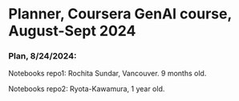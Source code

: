 # Planner, Coursera GenAI course, August-Sept 2024  

### Plan, 8/24/2024:  

Notebooks repo1: Rochita Sundar, Vancouver. 9 months old.  

Notebooks repo2: Ryota-Kawamura, 1 year old.  













